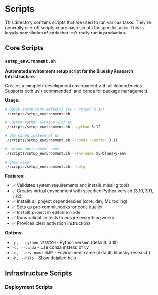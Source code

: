 # Scripts

This directory contains scripts that are used to run various tasks. They're generally one-off scripts or are bash scripts for specific tasks. This is largely compilation of code that isn't really run in production.

## Core Scripts

### `setup_environment.sh`
**Automated environment setup script for the Bluesky Research Infrastructure.**

Creates a complete development environment with all dependencies. Supports both uv (recommended) and conda for package management.

**Usage:**
```bash
# Quick setup with defaults (uv + Python 3.10)
./scripts/setup_environment.sh

# Custom Python version with uv
./scripts/setup_environment.sh --python 3.12

# Use conda instead of uv
./scripts/setup_environment.sh --conda --python 3.11

# Custom environment name
./scripts/setup_environment.sh --env-name my-bluesky-env

# Show help
./scripts/setup_environment.sh --help
```

**Features:**
- ✅ Validates system requirements and installs missing tools
- ✅ Creates virtual environment with specified Python version (3.10, 3.11, 3.12)
- ✅ Installs all project dependencies (core, dev, ML tooling)
- ✅ Sets up pre-commit hooks for code quality
- ✅ Installs project in editable mode
- ✅ Runs validation tests to ensure everything works
- ✅ Provides clear activation instructions

**Options:**
- `-p, --python VERSION` - Python version (default: 3.10)
- `-c, --conda` - Use conda instead of uv
- `-e, --env-name NAME` - Environment name (default: bluesky-research)
- `-h, --help` - Show detailed help

## Infrastructure Scripts

### Deployment Scripts
